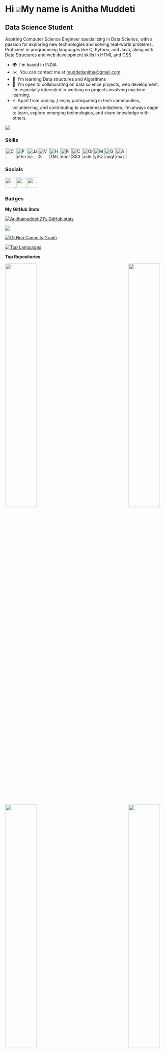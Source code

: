 Hi ![](https://user-images.githubusercontent.com/18350557/176309783-0785949b-9127-417c-8b55-ab5a4333674e.gif)My name is Anitha Muddeti
======================================================================================================================================

Data Science Student
--------------------

Aspiring Computer Science Engineer specializing in Data Science, with a passion for exploring new technologies and solving real-world problems. Proficient in programming languages like C, Python, and Java, along with Data Structures and web development skills in HTML and CSS.

* 🌍  I'm based in INDIA
* ✉️  You can contact me at [muddetianitha@gmail.com](mailto:muddetianitha@gmail.com)
* 🧠  I'm learning Data structures and Algorithms
* 🤝  I'm open to collaborating on data science projects, web development. I’m especially interested in working on projects involving machine learning.
* ⚡  Apart from coding ,I enjoy participating in tech communities, volunteering, and contributing to awareness initiatives. I'm always eager to learn, explore emerging technologies, and share knowledge with others.

<a href="https://www.github.com/Anithamuddeti21" target="_blank" rel="noreferrer"><img
src="https://img.shields.io/github/followers/Anithamuddeti21?logo=github&style=for-the-badge&color=ffffff&labelColor=000000" /></a>

### Skills


<p align="left">
<a href="https://docs.microsoft.com/en-us/cpp/?view=msvc-170" target="_blank" rel="noreferrer"><img src="https://raw.githubusercontent.com/danielcranney/readme-generator/main/public/icons/skills/c-colored.svg" width="36" height="36" alt="C" /></a><a href="https://www.python.org/" target="_blank" rel="noreferrer"><img src="https://raw.githubusercontent.com/danielcranney/readme-generator/main/public/icons/skills/python-colored.svg" width="36" height="36" alt="Python" /></a><a href="https://www.oracle.com/java/" target="_blank" rel="noreferrer"><img src="https://raw.githubusercontent.com/danielcranney/readme-generator/main/public/icons/skills/java-colored.svg" width="36" height="36" alt="Java" /></a><a href="https://code.visualstudio.com/" target="_blank" rel="noreferrer"><img src="https://raw.githubusercontent.com/danielcranney/readme-generator/main/public/icons/skills/visualstudiocode.svg" width="36" height="36" alt="VS Code" /></a><a href="https://developer.mozilla.org/en-US/docs/Glossary/HTML5" target="_blank" rel="noreferrer"><img src="https://raw.githubusercontent.com/danielcranney/readme-generator/main/public/icons/skills/html5-colored.svg" width="36" height="36" alt="HTML5" /></a><a href="https://reactjs.org/" target="_blank" rel="noreferrer"><img src="https://raw.githubusercontent.com/danielcranney/readme-generator/main/public/icons/skills/react-colored.svg" width="36" height="36" alt="React" /></a><a href="https://www.w3.org/TR/CSS/#css" target="_blank" rel="noreferrer"><img src="https://raw.githubusercontent.com/danielcranney/readme-generator/main/public/icons/skills/css3-colored.svg" width="36" height="36" alt="CSS3" /></a><a href="https://www.oracle.com/uk/index.html" target="_blank" rel="noreferrer"><img src="https://raw.githubusercontent.com/danielcranney/readme-generator/main/public/icons/skills/oracle-colored.svg" width="36" height="36" alt="Oracle" /></a><a href="https://www.mysql.com/" target="_blank" rel="noreferrer"><img src="https://raw.githubusercontent.com/danielcranney/readme-generator/main/public/icons/skills/mysql-colored.svg" width="36" height="36" alt="MySQL" /></a><a href="https://cloud.google.com/" target="_blank" rel="noreferrer"><img src="https://raw.githubusercontent.com/danielcranney/readme-generator/main/public/icons/skills/googlecloud-colored.svg" width="36" height="36" alt="Google Cloud" /></a><a href="https://aws.amazon.com" target="_blank" rel="noreferrer"><img src="https://raw.githubusercontent.com/danielcranney/readme-generator/main/public/icons/skills/aws-colored.svg" width="36" height="36" alt="Amazon Web Services" /></a>
</p>


### Socials

<p align="left"> <a href="https://www.github.com/Anithamuddeti21" target="_blank" rel="noreferrer"> <picture> <source media="(prefers-color-scheme: dark)" srcset="https://raw.githubusercontent.com/danielcranney/readme-generator/main/public/icons/socials/github-dark.svg" /> <source media="(prefers-color-scheme: light)" srcset="https://raw.githubusercontent.com/danielcranney/readme-generator/main/public/icons/socials/github.svg" /> <img src="https://raw.githubusercontent.com/danielcranney/readme-generator/main/public/icons/socials/github.svg" width="32" height="32" /> </picture> </a> <a href="http://www.instagram.com/anitha_royal_21" target="_blank" rel="noreferrer"> <picture> <source media="(prefers-color-scheme: dark)" srcset="https://raw.githubusercontent.com/danielcranney/readme-generator/main/public/icons/socials/instagram-dark.svg" /> <source media="(prefers-color-scheme: light)" srcset="https://raw.githubusercontent.com/danielcranney/readme-generator/main/public/icons/socials/instagram.svg" /> <img src="https://raw.githubusercontent.com/danielcranney/readme-generator/main/public/icons/socials/instagram.svg" width="32" height="32" /> </picture> </a> <a href="https://www.linkedin.com/in/muddeti-anitha-087898256/" target="_blank" rel="noreferrer"> <picture> <source media="(prefers-color-scheme: dark)" srcset="https://raw.githubusercontent.com/danielcranney/readme-generator/main/public/icons/socials/linkedin-dark.svg" /> <source media="(prefers-color-scheme: light)" srcset="https://raw.githubusercontent.com/danielcranney/readme-generator/main/public/icons/socials/linkedin.svg" /> <img src="https://raw.githubusercontent.com/danielcranney/readme-generator/main/public/icons/socials/linkedin.svg" width="32" height="32" /> </picture> </a></p>

### Badges

<b>My GitHub Stats</b>

<a href="http://www.github.com/Anithamuddeti21"><img src="https://github-readme-stats.vercel.app/api?username=Anithamuddeti21&show_icons=true&hide=&count_private=true&title_color=facc15&text_color=ffffff&icon_color=ffffff&bg_color=000000&hide_border=true&show_icons=true" alt="Anithamuddeti21's GitHub stats" /></a>

<a href="http://www.github.com/Anithamuddeti21"><img src="https://github-readme-streak-stats.herokuapp.com/?user=Anithamuddeti21&stroke=ffffff&background=000000&ring=facc15&fire=facc15&currStreakNum=ffffff&currStreakLabel=facc15&sideNums=ffffff&sideLabels=ffffff&dates=ffffff&hide_border=true" /></a>

<a href="http://www.github.com/Anithamuddeti21"><img src="https://github-readme-activity-graph.cyclic.app/graph?username=Anithamuddeti21&bg_color=000000&color=ffffff&line=ffffff&point=ffffff&area_color=000000&area=true&hide_border=true&custom_title=GitHub%20Commits%20Graph" alt="GitHub Commits Graph" /></a>

<a href="https://github.com/Anithamuddeti21" align="left"><img src="https://github-readme-stats.vercel.app/api/top-langs/?username=Anithamuddeti21&langs_count=10&title_color=facc15&text_color=ffffff&icon_color=ffffff&bg_color=000000&hide_border=true&locale=en&custom_title=Top%20%Languages" alt="Top Languages" /></a>

<b>Top Repositories</b>

<div width="100%" align="center"><a href="https://github.com/Anithamuddeti21/ImageCounting" align="left"><img align="left" width="45%" src="https://github-readme-stats.vercel.app/api/pin/?username=Anithamuddeti21&repo=ImageCounting&title_color=facc15&text_color=ffffff&icon_color=ffffff&bg_color=000000&hide_border=true&locale=en" /></a><a href="https://github.com/Anithamuddeti21/NeuralNetwork" align="right"><img align="right" width="45%" src="https://github-readme-stats.vercel.app/api/pin/?username=Anithamuddeti21&repo=NeuralNetwork&title_color=facc15&text_color=ffffff&icon_color=ffffff&bg_color=000000&hide_border=true&locale=en" /></a></div><br /><br /><br /><br /><br /><br /><br />

<br /><br /><br /><br /><br />

<div width="100%" align="center"><a href="https://github.com/Anithamuddeti21/online-fraud-detection" align="left"><img align="left" width="45%" src="https://github-readme-stats.vercel.app/api/pin/?username=Anithamuddeti21&repo=online-fraud-detection&title_color=facc15&text_color=ffffff&icon_color=ffffff&bg_color=000000&hide_border=true&locale=en" /></a><a href="https://github.com/Anithamuddeti21/anitha-s-recipe" align="right"><img align="right" width="45%" src="https://github-readme-stats.vercel.app/api/pin/?username=Anithamuddeti21&repo=anitha-s-recipe&title_color=facc15&text_color=ffffff&icon_color=ffffff&bg_color=000000&hide_border=true&locale=en" /></a></div>
